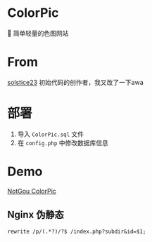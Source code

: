 # ColorPic
🎨 简单轻量的色图网站

# From
[solstice23](https://github.com/solstice23)
初始代码的创作者，我又改了一下awa

# 部署
1. 导入 `ColorPic.sql` 文件 
2. 在 `config.php` 中修改数据库信息

# Demo
[NotGou ColorPic](https://color.notgou.com)

## Nginx 伪静态
```
rewrite /p/(.*?)/?$ /index.php?subdir&id=$1;

